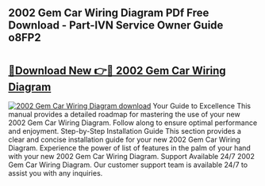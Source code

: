 ## 2002 Gem Car Wiring Diagram PDf Free Download - Part-lVN Service Owner Guide o8FP2

# <h2><a href="http://dfmmffx.blite.top/?on=2002+Gem+Car+Wiring+Diagram">🔗Download New 👉🔴 2002 Gem Car Wiring Diagram</a></h2>

[![2002 Gem Car Wiring Diagram download](https://i.imgur.com/lujVjoI.png)](http://dfmmffx.blite.top/?on=2002+Gem+Car+Wiring+Diagram)
Your Guide to Excellence This manual provides a detailed roadmap for mastering the use of your new 2002 Gem Car Wiring Diagram. Follow along to ensure optimal performance and enjoyment. Step-by-Step Installation Guide This section provides a clear and concise installation guide for your new 2002 Gem Car Wiring Diagram. Experience the power of list of features in the palm of your hand with your new 2002 Gem Car Wiring Diagram. Support Available 24/7 2002 Gem Car Wiring Diagram. Our customer support team is available 24/7 to assist you with any inquiries.
